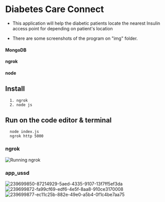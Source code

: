 # Diabetes Care Connect
-  This application will help the diabetic patients locate the nearest Insulin access point for depending on patient's location

-  There are some screenshots of the program on "img" folder.

#### MongoDB
#### ngrok
#### node

  ## Install 
      1. ngrok
      2. node js
  ## Run on the code editor & terminal
      node index.js
      ngrok http 5000
  ### ngrok
      
   ![Running ngrok](https://github.com/victorpreston/Nearest-InsulinAccess_Points-/assets/112781610/f1892b9f-b6a3-43ed-a09d-8bfbda4e5edd)
  ### app_ussd
  
![239699850-87214929-5aed-4335-9107-13f7ff5ef3da](https://github.com/victorpreston/Diabetes-Care-Connect/assets/112781610/b6ceb3d8-1edd-4cb6-b2c7-c819abfd5225)
![239699872-fa99cf69-edf6-4e5f-8aa8-910ce3170008](https://github.com/victorpreston/Diabetes-Care-Connect/assets/112781610/b0cf6a23-e3c3-4337-8e7e-a75b08df2c59)
![239699877-ec11c25b-882e-49e0-a5b4-0f1c4be7aa75](https://github.com/victorpreston/Diabetes-Care-Connect/assets/112781610/b39dd620-6c7e-4f54-ad88-694cff12778a)
